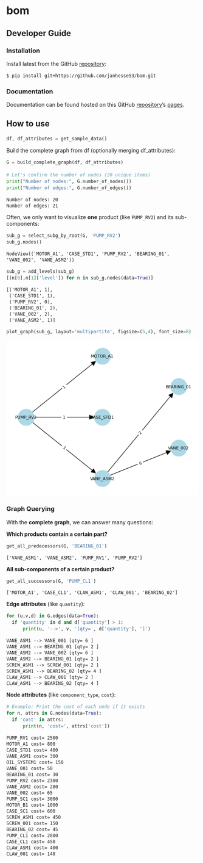 # bom


<!-- WARNING: THIS FILE WAS AUTOGENERATED! DO NOT EDIT! -->

## Developer Guide

### Installation

Install latest from the GitHub
[repository](https://github.com/janhesse53/bom):

``` sh
$ pip install git+https://github.com/janhesse53/bom.git
```

### Documentation

Documentation can be found hosted on this GitHub
[repository](https://github.com/janhesse53/bom)’s
[pages](https://janhesse53.github.io/bom/).

## How to use

``` python
df, df_attributes = get_sample_data()
```

Build the complete graph from df (optionally merging df_attributes):

``` python
G = build_complete_graph(df, df_attributes)

# Let's confirm the number of nodes (20 unique items)
print("Number of nodes:", G.number_of_nodes())
print("Number of edges:", G.number_of_edges())
```

    Number of nodes: 20
    Number of edges: 21

Often, we only want to visualize **one** product (like `PUMP_RV2`) and
its sub-components:

``` python
sub_g = select_subg_by_root(G, 'PUMP_RV2')
sub_g.nodes()
```

    NodeView(('MOTOR_A1', 'CASE_STD1', 'PUMP_RV2', 'BEARING_01', 'VANE_002', 'VANE_ASM2'))

``` python
sub_g = add_levels(sub_g)
[(n[0],n[1]['level']) for n in sub_g.nodes(data=True)]
```

    [('MOTOR_A1', 1),
     ('CASE_STD1', 1),
     ('PUMP_RV2', 0),
     ('BEARING_01', 2),
     ('VANE_002', 2),
     ('VANE_ASM2', 1)]

``` python
plot_graph(sub_g, layout='multipartite', figsize=(5,4), font_size=8)
```

![](index_files/figure-commonmark/cell-6-output-1.png)

### Graph Querying

With the **complete graph**, we can answer many questions:

**Which products contain a certain part?**

``` python
get_all_predecessors(G, 'BEARING_01')
```

    ['VANE_ASM1', 'VANE_ASM2', 'PUMP_RV1', 'PUMP_RV2']

**All sub-components of a certain product?**

``` python
get_all_successors(G, 'PUMP_CL1')
```

    ['MOTOR_A1', 'CASE_CL1', 'CLAW_ASM1', 'CLAW_001', 'BEARING_02']

**Edge attributes** (like `quantity`):

``` python
for (u,v,d) in G.edges(data=True):
  if 'quantity' in d and d['quantity'] > 1:
      print(u, '-->', v, '[qty=', d['quantity'], ']')
```

    VANE_ASM1 --> VANE_001 [qty= 6 ]
    VANE_ASM1 --> BEARING_01 [qty= 2 ]
    VANE_ASM2 --> VANE_002 [qty= 6 ]
    VANE_ASM2 --> BEARING_01 [qty= 2 ]
    SCREW_ASM1 --> SCREW_001 [qty= 2 ]
    SCREW_ASM1 --> BEARING_02 [qty= 4 ]
    CLAW_ASM1 --> CLAW_001 [qty= 2 ]
    CLAW_ASM1 --> BEARING_02 [qty= 4 ]

**Node attributes** (like `component_type`, `cost`):

``` python
# Example: Print the cost of each node if it exists
for n, attrs in G.nodes(data=True):
  if 'cost' in attrs:
      print(n, 'cost=', attrs['cost'])
```

    PUMP_RV1 cost= 2500
    MOTOR_A1 cost= 800
    CASE_STD1 cost= 400
    VANE_ASM1 cost= 300
    OIL_SYSTEM1 cost= 150
    VANE_001 cost= 50
    BEARING_01 cost= 30
    PUMP_RV2 cost= 2300
    VANE_ASM2 cost= 280
    VANE_002 cost= 65
    PUMP_SC1 cost= 3000
    MOTOR_B1 cost= 1000
    CASE_SC1 cost= 600
    SCREW_ASM1 cost= 450
    SCREW_001 cost= 150
    BEARING_02 cost= 45
    PUMP_CL1 cost= 2800
    CASE_CL1 cost= 450
    CLAW_ASM1 cost= 400
    CLAW_001 cost= 140
